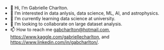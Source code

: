 - 👋 Hi, I’m Gabrielle Charlton.
- 👀 I’m interested in data anlysis, data science, ML, AI, and astrophysics.
- 🌱 I’m currently learning data science at university.
- 💞️ I’m looking to collaborate on large dataset analysis.
- 📫 How to reach me gabcharlton@hotmail.com, https://www.kaggle.com/gabriellecharlton, and https://www.linkedin.com/in/gabcharlton/.

<!---
gabcharlton/gabcharlton is a ✨ special ✨ repository because its `README.md` (this file) appears on your GitHub profile.
You can click the Preview link to take a look at your changes.
--->
